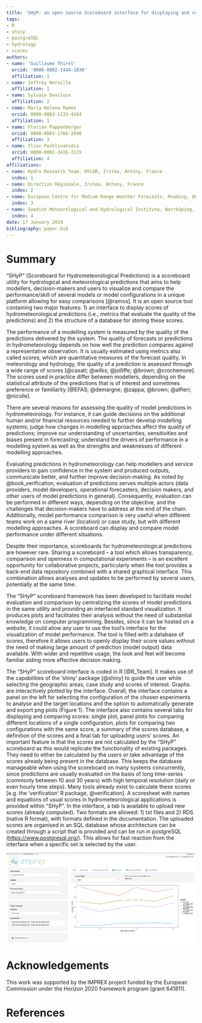 ```yaml
---
title: 'SHyP: an open source Scoreboard interface for displaying and comparing scores for Hydrometeorological Predictions '
tags:
- R
- shiny
- postgreSQL
- hydrology
- scores
authors:
- name: 'Guillaume Thirel'
  orcid: '0000-0002-1444-1830'
  affiliation: 1
- name: Jeffrey Norville
  affiliation: 1
- name: Sylvain Descloux
  affiliation: 2
- name: Maria Helena Ramos
  orcid: 0000-0003-1133-4164
  affiliation: 1
- name: Florian Pappenberger
  orcid: 0000-0003-1766-2898
  affiliation: 3
- name: Ilias Pechlivanidis
  orcid: 0000-0002-3416-317X
  affiliation: 4
affiliations:
- name: Hydro Research Team, HYCAR, Irstea, Antony, France
  index: 1
- name: Direction Régionale, Irstea, Antony, France
  index: 2
- name: European Centre for Medium-Range Weather Forecasts, Reading, UK
  index: 3
- name: Swedish Meteorological and Hydrological Institute, Norrköping, Sweden
  index: 4
date: 17 January 2019
bibliography: paper.bib
---
```


# Summary

“SHyP” (Scoreboard for Hydrometeorological Predictions) is a scoreboard utility for hydrological and meteorological predictions that aims to help modellers, decision-makers and users to visualize and compare the performance/skill of several models or model configurations in a unique platform allowing for easy comparisons [@ramos]. It is an open source tool containing two major features: 1) an interface to display scores of hydrometeorological predictions (i.e., metrics that evaluate the quality of the predictions) and 2) the structure of a database for storing these scores. 

The performance of a modelling system is measured by the quality of the predictions delivered by the system. The quality of forecasts or predictions in hydrometeorology depends on how well the prediction compares against a representative observation. It is usually estimated using metrics also called scores, which are quantitative measures of the forecast quality. In meteorology and hydrology, the quality of a prediction is assessed through a wide range of scores [@casati; @wilks; @jolliffe; @brown; @crochemore]. The scores used in practice differ between modellers, depending on the statistical attribute of the predictions that is of interest and sometimes preference or familiarity [@EFAS; @demargne; @zappa; @brown; @alfieri; @nicolle].

There are several reasons for assessing the quality of model predictions in hydrometeorology. For instance, it can guide decisions on the additional human and/or financial resources needed to further develop modelling systems; judge how changes in modelling approaches affect the quality of predictions; improve our understanding of uncertainties, sensitivities and biases present in forecasting; understand the drivers of performance in a modelling system as well as the strengths and weaknesses of different modelling approaches. 

Evaluating predictions in hydrometeorology can help modellers and service providers to gain confidence in the system and produced outputs, communicate better, and further improve decision-making. As noted by @book_verification, evaluation of predictions serves multiple actors (data providers, model developers, operational forecasters, decision makers, and other users of model predictions in general). Consequently, evaluation can be performed in different ways, depending on the objective, and the challenges that decision-makers have to address at the end of the chain. Additionally, model performance comparison is very useful when different teams work on a same river (location) or case study, but with different modelling approaches. A scoreboard can display and compare model performance under different situations.

Despite their importance, scoreboards for hydrometeorological predictions are however rare. Sharing a scoreboard – a tool which allows transparency, comparison and openness in computational experiments – is an excellent opportunity for collaborative projects, particularly when the tool provides a back-end data repository combined with a shared graphical interface. This combination allows analyses and updates to be performed by several users, potentially at the same time. 

The “SHyP” scoreboard framework has been developed to facilitate model evaluation and comparison by centralizing the scores of model predictions in the same utility and providing an interfaced standard visualization. It produces plots and facilitates their analysis without the need of substantial knowledge on computer programming. Besides, since it can be hosted on a website, it could allow any user to use the tool’s interface for the visualization of model performance. The tool is filled with a database of scores, therefore it allows users to openly display their score values without the need of making large amount of prediction (model output) data available. With wider and repetitive usage, the look and feel will become familiar aiding more effective decision making.

The “SHyP” scoreboard interface is coded in R [@R_Team]. It makes use of the capabilities of the ‘shiny’ package [@shiny] to guide the user while selecting the geographic areas, case study and scores of interest. Graphs are interactively plotted by the interface. Overall, the interface contains a panel on the left for selecting the configuration of the chosen experiments to analyse and the target locations and the option to automatically generate and export png plots (Figure 1). The interface also contains several tabs for displaying and comparing scores: single plot, panel plots for comparing different locations of a single configuration, plots for comparing two configurations with the same score, a summary of the scores database, a definition of the scores and a final tab for uploading users’ scores. An important feature is that the scores are not calculated by the “SHyP” scoreboard as this would replicate the functionality of existing packages. They need to either be calculated by the users or take advantage of the scores already being present in the database. This keeps the database manageable when using the scoreboard on many systems concurrently, since predictions are usually evaluated on the basis of long time-series (commonly between 10 and 30 years) with high temporal resolution (daily or even hourly time steps). Many tools already exist to calculate these scores [e.g. the ‘verification’ R package, @verification]. A scoresheet with names and equations of usual scores in hydrometeorological applications is provided within “SHyP”. In the interface, a tab is available to upload new scores (already computed). Two formats are allowed: 1) txt files and 2) RDS (native R format), with formats defined in the documentation. The uploaded scores are organised in an SQL database whose architecture can be created through a script that is provided and can be run in postgreSQL (https://www.postgresql.org/). This allows for fast reaction from the interface when a specific set is selected by the user.



![Overview of the interface. Left grey panel shows the configuration and filters, and right panel visualises the scores. The diverse tabs are proposed on the top right.](interface_screenshot.png)


# Acknowledgements

This work was supported by the IMPREX project funded by the European Commission under the Horizon 2020 framework program (grant 641811).

# References
